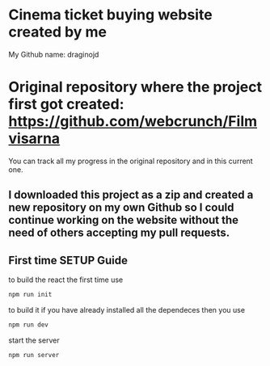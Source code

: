 # Cinema ticket buying website created by me

My Github name: draginojd

# Original repository where the project first got created: https://github.com/webcrunch/Filmvisarna

You can track all my progress in the original repository and in this current one.

## I downloaded this project as a zip and created a new repository on my own Github so I could continue working on the website without the need of others accepting my pull requests.

## First time SETUP Guide

to build the react the first time use

```js
npm run init
```

to build it if you have already installed all the dependeces then you use

```js
npm run dev
```

start the server
```js
npm run server
```
